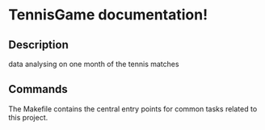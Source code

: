 # TennisGame documentation!

## Description

data analysing on one month of the tennis matches 

## Commands

The Makefile contains the central entry points for common tasks related to this project.

